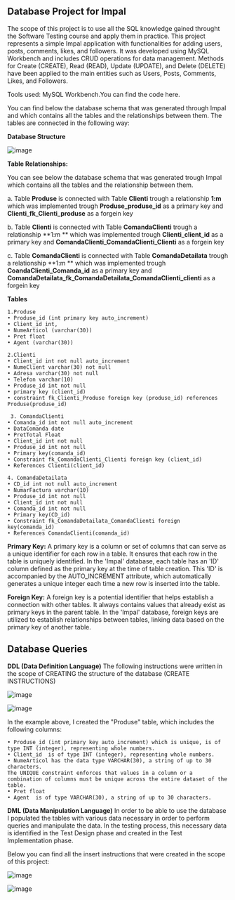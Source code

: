 ## Database Project for Impal

The scope of this project is to use all the SQL knowledge gained throught the Software Testing course and apply them in practice.
This project represents a simple Impal application with functionalities for adding users, posts, comments, likes, and followers.
It was developed using MySQL Workbench and includes CRUD operations for data management.
Methods for Create (CREATE), Read (READ), Update (UPDATE), and Delete (DELETE) have been applied to the main entities such as Users, Posts, Comments, Likes, and Followers.

Tools used: MySQL Workbench.You can find the code here.

You can find below the database schema that was generated through Impal and which contains all the tables and the relationships between them.
The tables are connected in the following way:

**Database Structure**

![image](https://github.com/user-attachments/assets/601ddc01-f809-4c0b-a417-a01b0c72bfaa)


**Table Relationships:**

You can see below the database schema that was generated trough Impal which contains all the tables and the relationship between them.

a. Table **Produse** is connected with Table **Clienti** trough a relationship **1:m** which was implemented trough
**Produse_produse_id** as a primary key and
**Clienti_fk_Clienti_produse** as a forgein key

b. Table **Clienti** is connected with Table **ComandaClienti** trough a relationship **1:m ** which was implemented trough
**Clienti_client_id**  as a primary key and
**ComandaClienti_ComandaClienti_Clienti** as a forgein key 

c. Table **ComandaClienti** is connected with Table **ComandaDetailata** trough a relationship **1:m ** which was implemented trough
**CoandaClienti_Comanda_id**  as a primary key and
**ComandaDetailata_fk_ComandaDetailata_ComandaClienti_clienti** as a forgein key

**Tables**

```
1.Produse
• Produse_id (int primary key auto_increment)
• Client_id int,
• NumeArticol (varchar(30))
• Pret float
• Agent (varchar(30))

2.Clienti
• Client_id int not null auto_increment
• NumeClient varchar(30) not null
• Adresa varchar(30) not null
• Telefon varchar(10)
• Produse_id int not null
• primary key (client_id)
• constraint fk_Clienti_Produse foreign key (produse_id) references Produse(produse_id)

 3. ComandaClienti
• Comanda_id int not null auto_increment
• DataComanda date
• PretTotal Float
• Client_id int not null
• Produse_id int not null
• Primary key(comanda_id)
• Constraint fk_ComandaClienti_Clienti foreign key (client_id) 
• References Clienti(client_id)

4. ComandaDetailata 
• CD_id int not null auto_increment
• NumarFactura varchar(10)
• Produse_id int not null
• Client_id int not null
• Comanda_id int not null
• Primary key(CD_id)
• Constraint fk_ComandaDetailata_ComandaClienti foreign key(comanda_id) 
• References ComandaClienti(comanda_id)

```

**Primary Key:** A primary key is a column or set of columns that can serve as a unique identifier for each row in a table. It ensures that each row in the table is uniquely identified. In the 'Impal' database, each table has an 'ID' column defined as the primary key at the time of table creation. This 'ID' is accompanied by the AUTO_INCREMENT attribute, which automatically generates a unique integer each time a new row is inserted into the table.

**Foreign Key:** A foreign key is a potential identifier that helps establish a connection with other tables. It always contains values that already exist as primary keys in the parent table. In the 'Impal' database, foreign keys are utilized to establish relationships between tables, linking data based on the primary key of another table.

## Database Queries

**DDL (Data Definition Language)**
The following instructions were written in the scope of CREATING the structure of the database (CREATE INSTRUCTIONS)

![image](https://github.com/user-attachments/assets/8c034313-a948-4d5a-b490-70f2f1ca78b1)

![image](https://github.com/user-attachments/assets/0d861575-2db8-4705-bca3-4cd48adbb103)


In the example above, I created the "Produse" table, which includes the following columns:

```
• Produse_id (int primary key auto_increment) which is unique, is of type INT (integer), representing whole numbers.
• Client_id  is of type INT (integer), representing whole numbers.
• NumeArticol has the data type VARCHAR(30), a string of up to 30 characters.
The UNIQUE constraint enforces that values in a column or a combination of columns must be unique across the entire dataset of the table.
• Pret float
• Agent  is of type VARCHAR(30), a string of up to 30 characters.

```
**DML (Data Manipulation Language)**
In order to be able to use the database I populated the tables with various data necessary in order to perform queries and manipulate the data. In the testing process, this necessary data is identified in the Test Design phase and created in the Test Implementation phase.

Below you can find all the insert instructions that were created in the scope of this project:

![image](https://github.com/user-attachments/assets/27d3e65c-ba97-48bc-833d-4877167f2a5f)

![image](https://github.com/user-attachments/assets/bd487a81-f71d-4fe0-9f65-ef917f1d75e1)






